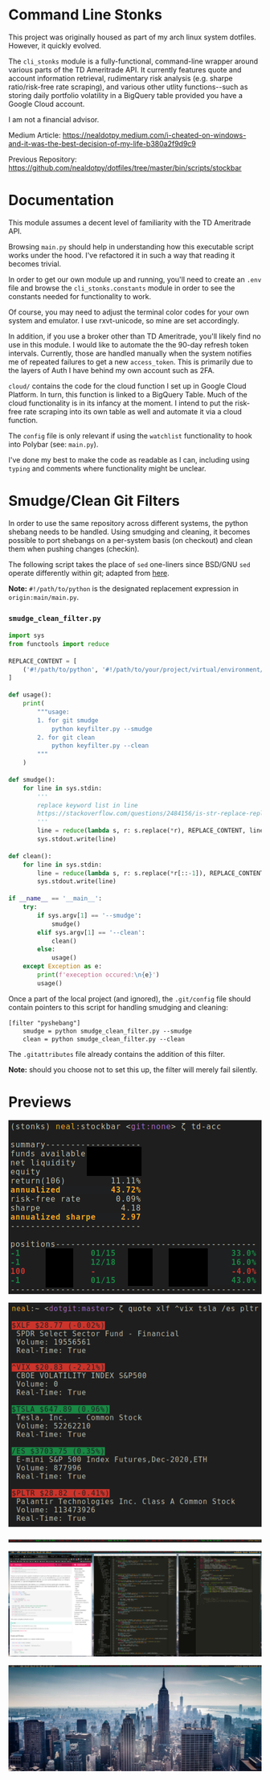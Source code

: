 # Command Line Stonks

This project was originally housed as part of my arch linux system dotfiles. However, it quickly evolved.

The `cli_stonks` module is a fully-functional, command-line wrapper around various parts of the TD Ameritrade API. It currently features quote and account information retrieval, rudimentary risk analysis (e.g. sharpe ratio/risk-free rate scraping), and various other utlity functions--such as storing daily portfolio volatility in a BigQuery table provided you have a Google Cloud account.

I am not a financial advisor.

Medium Article: https://nealdotpy.medium.com/i-cheated-on-windows-and-it-was-the-best-decision-of-my-life-b380a2f9d9c9

Previous Repository: https://github.com/nealdotpy/dotfiles/tree/master/bin/scripts/stockbar

# Documentation

This module assumes a decent level of familiarity with the TD Ameritrade API.

Browsing `main.py` should help in understanding how this executable script works under the hood. I've refactored it in such a way that reading it becomes trivial.

In order to get our own module up and running, you'll need to create an `.env` file and browse the `cli_stonks.constants` module in order to see the constants needed for functionality to work.

Of course, you may need to adjust the terminal color codes for your own system and emulator. I use rxvt-unicode, so mine are set accordingly.

In addition, if you use a broker other than TD Ameritrade, you'll likely find no use in this module. I would like to automate the the 90-day refresh token intervals. Currently, those are handled manually when the system notifies me of repeated failures to get a new `access_token`. This is primarily due to the layers of Auth I have behind my own account such as 2FA.

`cloud/` contains the code for the cloud function I set up in Google Cloud Platform. In turn, this function is linked to a BigQuery Table. Much of the cloud functionality is in its infancy at the moment. I intend to put the risk-free rate scraping into its own table as well and automate it via a cloud function.

The `config` file is only relevant if using the `watchlist` functionality to hook into Polybar (see: `main.py`).

I've done my best to make the code as readable as I can, including using `typing` and comments where functionality might be unclear. 


# Smudge/Clean Git Filters
In order to use the same repository across different systems, the python shebang needs to be handled. Using smudging and cleaning, it becomes possible to port shebangs on a per-system basis (on checkout) and clean them when pushing changes (checkin).

The following script takes the place of `sed` one-liners since BSD/GNU `sed` operate differently within git; adapted from [here](https://github.com/gaozhidf/git_smudge_clean_example).

**Note:** `#!/path/to/python` is the designated replacement expression in `origin:main/main.py`. 

### `smudge_clean_filter.py`
```python
import sys
from functools import reduce

REPLACE_CONTENT = [
    ('#!/path/to/python', '#!/path/to/your/project/virtual/environment/bin/python')
]

def usage():
    print(
        """usage:
        1. for git smudge 
            python keyfilter.py --smudge
        2. for git clean
            python keyfilter.py --clean
        """
    )

def smudge():
    for line in sys.stdin:
        '''
        replace keyword list in line
        https://stackoverflow.com/questions/2484156/is-str-replace-replace-ad-nauseam-a-standard-idiom-in-python
        '''
        line = reduce(lambda s, r: s.replace(*r), REPLACE_CONTENT, line)
        sys.stdout.write(line)

def clean():
    for line in sys.stdin:
        line = reduce(lambda s, r: s.replace(*r[::-1]), REPLACE_CONTENT, line)
        sys.stdout.write(line)

if __name__ == '__main__':
    try:
        if sys.argv[1] == '--smudge':
            smudge()
        elif sys.argv[1] == '--clean':
            clean()
        else:
            usage()
    except Exception as e:
        print(f'exeception occured:\n{e}')
        usage()
```


Once a part of the local project (and ignored), the `.git/config` file should contain pointers to this script for handling smudging and cleaning:
```
[filter "pyshebang"]
	smudge = python smudge_clean_filter.py --smudge
	clean = python smudge_clean_filter.py --clean
```

The `.gitattributes` file already contains the addition of this filter. 

**Note:** should you choose not to set this up, the filter will merely fail silently.


# Previews

![](img/acc-status-demo.png)

![](img/cli-quote.png)

![](img/actual-ticker-close.png)

![](img/desktop-clutter-lowres.png)

![](img/desktop-no-clutter.png)


